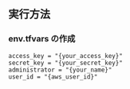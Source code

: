 ## 実行方法

### env.tfvars の作成

```
access_key = "{your_access_key}"
secret_key = "{your_secret_key}"
administrator = "{your_name}"
user_id = "{aws_user_id}"
```
